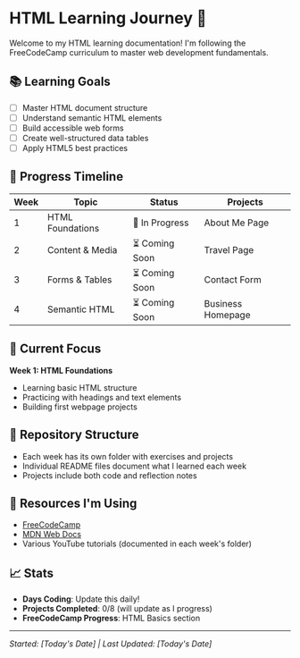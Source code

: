 # HTML Learning Journey 🚀

Welcome to my HTML learning documentation! I'm following the FreeCodeCamp curriculum to master web development fundamentals.

## 📚 Learning Goals
- [ ] Master HTML document structure
- [ ] Understand semantic HTML elements  
- [ ] Build accessible web forms
- [ ] Create well-structured data tables
- [ ] Apply HTML5 best practices

## 📅 Progress Timeline
| Week | Topic | Status | Projects |
|------|--------|--------|----------|
| 1 | HTML Foundations | 🔄 In Progress | About Me Page |
| 2 | Content & Media | ⏳ Coming Soon | Travel Page |
| 3 | Forms & Tables | ⏳ Coming Soon | Contact Form |
| 4 | Semantic HTML | ⏳ Coming Soon | Business Homepage |

## 🎯 Current Focus
**Week 1: HTML Foundations**
- Learning basic HTML structure
- Practicing with headings and text elements
- Building first webpage projects

## 📁 Repository Structure
- Each week has its own folder with exercises and projects
- Individual README files document what I learned each week
- Projects include both code and reflection notes

## 🔗 Resources I'm Using
- [FreeCodeCamp](https://www.freecodecamp.org/learn)
- [MDN Web Docs](https://developer.mozilla.org/en-US/docs/Web/HTML)
- Various YouTube tutorials (documented in each week's folder)

## 📈 Stats
- **Days Coding**: Update this daily!
- **Projects Completed**: 0/8 (will update as I progress)
- **FreeCodeCamp Progress**: HTML Basics section

---
*Started: [Today's Date] | Last Updated: [Today's Date]*
